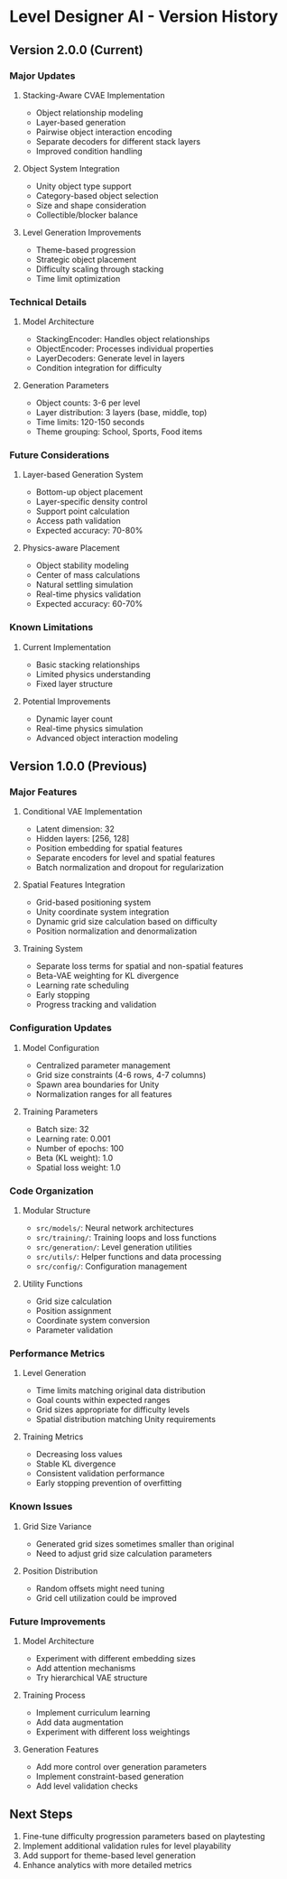 # Level Designer AI - Version History

## Version 2.0.0 (Current)

### Major Updates
1. Stacking-Aware CVAE Implementation
   - Object relationship modeling
   - Layer-based generation
   - Pairwise object interaction encoding
   - Separate decoders for different stack layers
   - Improved condition handling

2. Object System Integration
   - Unity object type support
   - Category-based object selection
   - Size and shape consideration
   - Collectible/blocker balance

3. Level Generation Improvements
   - Theme-based progression
   - Strategic object placement
   - Difficulty scaling through stacking
   - Time limit optimization

### Technical Details
1. Model Architecture
   - StackingEncoder: Handles object relationships
   - ObjectEncoder: Processes individual properties
   - LayerDecoders: Generate level in layers
   - Condition integration for difficulty

2. Generation Parameters
   - Object counts: 3-6 per level
   - Layer distribution: 3 layers (base, middle, top)
   - Time limits: 120-150 seconds
   - Theme grouping: School, Sports, Food items

### Future Considerations
1. Layer-based Generation System
   - Bottom-up object placement
   - Layer-specific density control
   - Support point calculation
   - Access path validation
   - Expected accuracy: 70-80%

2. Physics-aware Placement
   - Object stability modeling
   - Center of mass calculations
   - Natural settling simulation
   - Real-time physics validation
   - Expected accuracy: 60-70%

### Known Limitations
1. Current Implementation
   - Basic stacking relationships
   - Limited physics understanding
   - Fixed layer structure

2. Potential Improvements
   - Dynamic layer count
   - Real-time physics simulation
   - Advanced object interaction modeling

## Version 1.0.0 (Previous)

### Major Features
1. Conditional VAE Implementation
   - Latent dimension: 32
   - Hidden layers: [256, 128]
   - Position embedding for spatial features
   - Separate encoders for level and spatial features
   - Batch normalization and dropout for regularization

2. Spatial Features Integration
   - Grid-based positioning system
   - Unity coordinate system integration
   - Dynamic grid size calculation based on difficulty
   - Position normalization and denormalization

3. Training System
   - Separate loss terms for spatial and non-spatial features
   - Beta-VAE weighting for KL divergence
   - Learning rate scheduling
   - Early stopping
   - Progress tracking and validation

### Configuration Updates
1. Model Configuration
   - Centralized parameter management
   - Grid size constraints (4-6 rows, 4-7 columns)
   - Spawn area boundaries for Unity
   - Normalization ranges for all features

2. Training Parameters
   - Batch size: 32
   - Learning rate: 0.001
   - Number of epochs: 100
   - Beta (KL weight): 1.0
   - Spatial loss weight: 1.0

### Code Organization
1. Modular Structure
   - `src/models/`: Neural network architectures
   - `src/training/`: Training loops and loss functions
   - `src/generation/`: Level generation utilities
   - `src/utils/`: Helper functions and data processing
   - `src/config/`: Configuration management

2. Utility Functions
   - Grid size calculation
   - Position assignment
   - Coordinate system conversion
   - Parameter validation

### Performance Metrics
1. Level Generation
   - Time limits matching original data distribution
   - Goal counts within expected ranges
   - Grid sizes appropriate for difficulty levels
   - Spatial distribution matching Unity requirements

2. Training Metrics
   - Decreasing loss values
   - Stable KL divergence
   - Consistent validation performance
   - Early stopping prevention of overfitting

### Known Issues
1. Grid Size Variance
   - Generated grid sizes sometimes smaller than original
   - Need to adjust grid size calculation parameters

2. Position Distribution
   - Random offsets might need tuning
   - Grid cell utilization could be improved

### Future Improvements
1. Model Architecture
   - Experiment with different embedding sizes
   - Add attention mechanisms
   - Try hierarchical VAE structure

2. Training Process
   - Implement curriculum learning
   - Add data augmentation
   - Experiment with different loss weightings

3. Generation Features
   - Add more control over generation parameters
   - Implement constraint-based generation
   - Add level validation checks 

## Next Steps
1. Fine-tune difficulty progression parameters based on playtesting
2. Implement additional validation rules for level playability
3. Add support for theme-based level generation
4. Enhance analytics with more detailed metrics 